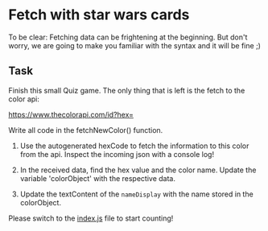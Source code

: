 # Fetch with star wars cards

To be clear: Fetching data can be frightening at the beginning. But don't worry, we are going to make you familiar with the syntax and it will be fine ;)

## Task

Finish this small Quiz game. The only thing that is left is the fetch to the color api:

https://www.thecolorapi.com/id?hex=<your color code>

Write all code in the fetchNewColor() function.

1. Use the autogenerated hexCode to fetch the information to this color from the api. Inspect the incoming json with a console log!

2. In the received data, find the hex value and the color name. Update the variable 'colorObject' with the respective data.

3. Update the textContent of the `nameDisplay` with the name stored in the colorObject.

Please switch to the [index.js](js/index.js) file to start counting!